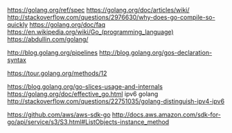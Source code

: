 
<!--
-->

https://golang.org/ref/spec
https://golang.org/doc/articles/wiki/
http://stackoverflow.com/questions/2976630/why-does-go-compile-so-quickly
https://golang.org/doc/faq
https://en.wikipedia.org/wiki/Go_(programming_language)
https://abdullin.com/golang/

http://blog.golang.org/pipelines
http://blog.golang.org/gos-declaration-syntax

https://tour.golang.org/methods/12

https://blog.golang.org/go-slices-usage-and-internals
https://golang.org/doc/effective_go.html
ipv6 golang
http://stackoverflow.com/questions/22751035/golang-distinguish-ipv4-ipv6

https://github.com/aws/aws-sdk-go
http://docs.aws.amazon.com/sdk-for-go/api/service/s3/S3.html#ListObjects-instance_method

<!-- vim: set autoindent expandtab sw=4 syntax=markdown: -->
